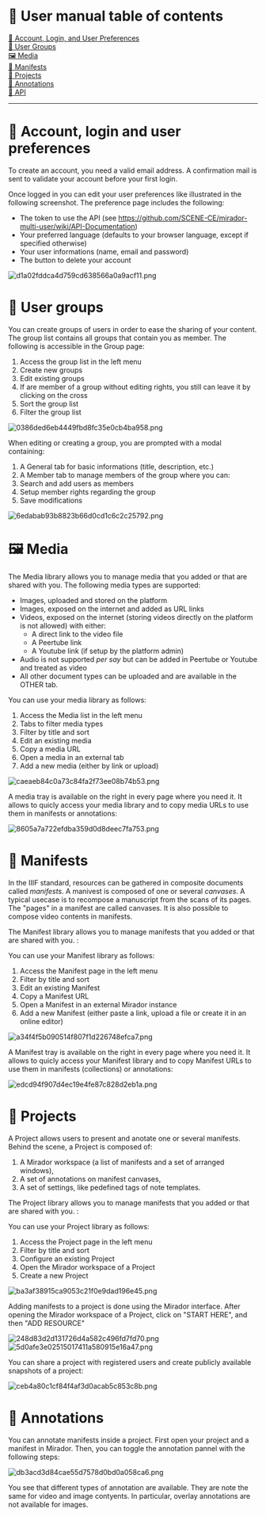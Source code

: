 # 📗 User manual table of contents

[👤 Account, Login, and User Preferences](#account-login-and-user-preferences)  
[👥 User Groups](#user-groups)  
[🖼 Media](#media)  
[📜 Manifests](#manifests)  
[📁 Projects](#projects)  
[📝 Annotations](#annotations)  
[🔗 API](#api)  

---
# 👤 Account, login and user preferences

To create an account, you need a valid email address. A confirmation mail is sent to validate your account before your first login.

Once logged in you can edit your user preferences like illustrated in the following screenshot. The preference page includes the following:

* The token to use the API (see https://github.com/SCENE-CE/mirador-multi-user/wiki/API-Documentation)
* Your preferred language (defaults to your browser language, except if specified otherwise)
* Your user informations (name, email and password)
* The button to delete your account

![d1a02fddca4d759cd638566a0a9acf11.png](./media/d1a02fddca4d759cd638566a0a9acf11.png)
# 👥 User groups

You can create groups of users in order to ease the sharing of your content. 
The group list contains all groups that contain you as member.
The following is accessible in the Group page:

1. Access the group list in the left menu
2. Create new groups
3. Edit existing groups
4. If are member of a group without editing rights, you still can leave it by clicking on the cross
5. Sort the group list
6. Filter the group list

![0386ded6eb4449fbd8fc35e0cb4ba958.png](./media/0386ded6eb4449fbd8fc35e0cb4ba958.png)

When editing or creating a group, you are prompted with a modal containing:

1. A General tab for basic informations (title, description, etc.)
2. A Member tab to manage members of the group where you can:
3. Search and add users as members
4. Setup member rights regarding the group
5. Save modifications

![6edabab93b8823b66d0cd1c6c2c25792.png](./media/6edabab93b8823b66d0cd1c6c2c25792.png) 

# 🖼 Media

The Media library allows you to manage media that you added or that are shared with you. The following media types are supported:

* Images, uploaded and stored on the platform   
* Images, exposed on the internet and added as URL links
* Videos, exposed on the internet (storing videos directly on the platform is not allowed) with either:
    * A direct link to the video file
    * A Peertube link
    * A Youtube link (if setup by the platform admin)
* Audio is not supported _per say_ but can be added in Peertube or Youtube and treated as video
* All other document types can be uploaded and are available in the OTHER tab.

You can use your media library as follows:

1. Access the Media list in the left menu
2. Tabs to filter media types
3. Filter by title and sort
4. Edit an existing media
5. Copy a media URL
6. Open a media in an external tab
7. Add a new media (either by link or upload)

![caeaeb84c0a73c84fa2f73ee08b74b53.png](./media/caeaeb84c0a73c84fa2f73ee08b74b53.png)

A media tray is available on the right in every page where you need it. It allows to quicly access your media library and to copy media URLs to use them in manifests or annotations:

![8605a7a722efdba359d0d8deec7fa753.png](./media/8605a7a722efdba359d0d8deec7fa753.png)


# 📜 Manifests
In the IIIF standard, resources can be gathered in composite documents called _manifests_. A manivest is composed of one or several _canvases_. A typical usecase is to recompose a manuscript from the scans of its pages. The "pages" in a manifest are called canvases. It is also possible to compose video contents in manifests.

The Manifest library allows you to manage manifests that you added or that are shared with you. :

You can use your Manifest library as follows:

1. Access the Manifest page in the left menu
2. Filter by title and sort
3. Edit an existing Manifest
4. Copy a Manifest URL
5. Open a Manifest in an external Mirador instance
6. Add a new Manifest (either paste a link, upload a file or create it in an online editor)

![a34f4f5b090514f807f1d226748efca7.png](./media/a34f4f5b090514f807f1d226748efca7.png)

A Manifest tray is available on the right in every page where you need it. It allows to quicly access your Manifest library and to copy Manifest URLs to use them in manifests (collections) or annotations:

![edcd94f907d4ec19e4fe87c828d2eb1a.png](./media/edcd94f907d4ec19e4fe87c828d2eb1a.png)

# 📁 Projects

A Project allows users to present and anotate one or several manifests. Behind the scene, a Project is composed of:

1. A Mirador workspace (a list of manifests and a set of arranged windows),
2. A set of annotations on manifest canvases,
3. A set of settings, like pedefined tags of note templates.

The Project library allows you to manage manifests that you added or that are shared with you. :

You can use your Project library as follows:

1. Access the Project page in the left menu
2. Filter by title and sort
3. Configure an existing Project
4. Open the Mirador workspace of a Project
5. Create a new Project 

![ba3af38915ca9053c21f0e9dad196e45.png](./media/ba3af38915ca9053c21f0e9dad196e45.png)

Adding manifests to a project is done using the Mirador interface. After opening the Mirador workspace of a Project, click on "START HERE", and then "ADD RESOURCE"

![248d83d2d131726d4a582c496fd7fd70.png](./media/248d83d2d131726d4a582c496fd7fd70.png)
![5d0afe3e02515017411a580915e16a47.png](./media/5d0afe3e02515017411a580915e16a47.png)

You can share a project with registered users and create publicly available snapshots of a project:

![ceb4a80c1cf84f4af3d0acab5c853c8b.png](./media/ceb4a80c1cf84f4af3d0acab5c853c8b.png)


# 📝 Annotations

You can annotate manifests inside a project. First open your project and a manifest in Mirador. Then, you can toggle the annotation pannel with the following steps:

![db3acd3d84cae55d7578d0bd0a058ca6.png](./media/db3acd3d84cae55d7578d0bd0a058ca6.png)

You see that different types of annotation are available. They are note the same for video and image contyents. In particular, overlay annotations are not available for images. 